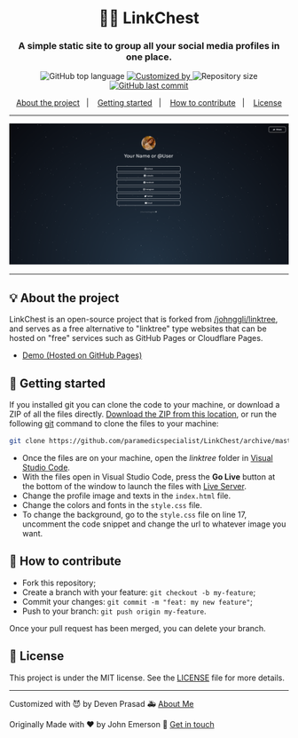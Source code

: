 <h1 align="center">🏴‍☠️ LinkChest </h1>
<h3 align="center">A simple static site to group all your social media profiles in one place.</h3>

<p align="center">
  <img alt="GitHub top language" src="https://img.shields.io/github/languages/top/paramedicspecialist/LinkChest?color=04D361&labelColor=000000">
  
  <a href="https://devenprasad.ca">
    <img alt="Customized by" src="https://img.shields.io/static/v1?label=Modified%20by&message=Deven%20Prasad&color=04D361&labelColor=000000">
  </a>
  
  <img alt="Repository size" src="https://img.shields.io/github/repo-size/paramedicspecialist/LinkChest?color=04D361&labelColor=000000">
  
  <a href="https://github.com/paramedicspecialist/LinkChest/commits/master">
    <img alt="GitHub last commit" src="https://img.shields.io/github/last-commit/paramedicspecialist/LinkChest?color=04D361&labelColor=000000">
  </a>
</p>

<p align="center">
  <a href="#-about-the-project">About the project</a>&nbsp;&nbsp;&nbsp;|&nbsp;&nbsp;&nbsp;
  <a href="#-getting-started">Getting started</a>&nbsp;&nbsp;&nbsp;|&nbsp;&nbsp;&nbsp;
  <a href="#-how-to-contribute">How to contribute</a>&nbsp;&nbsp;&nbsp;|&nbsp;&nbsp;&nbsp;
  <a href="#-license">License</a>
</p>

---

<p align="center">
  <img alt="screenshot" src="screenshot.png">
</p>

---

## 💡 About the project

LinkChest is an open-source project that is forked from [/johnggli/linktree](https://github.com/johnggli/linktree), and serves as a free alternative to "linktree" type websites that can be hosted on "free" services such as GitHub Pages or Cloudflare Pages.
- [Demo (Hosted on GitHub Pages)](https://paramedicspecialist.github.io/LinkChest/)

## 🚀 Getting started

If you installed git you can clone the code to your machine, or download a ZIP of all the files directly.
[Download the ZIP from this location](https://github.com/paramedicspecialist/LinkChest/archive/master.zip), or run the following [git](https://git-scm.com/downloads) command to clone the files to your machine:
```bash
git clone https://github.com/paramedicspecialist/LinkChest/archive/master.zip
```
- Once the files are on your machine, open the _linktree_ folder in [Visual Studio Code](https://code.visualstudio.com/).
- With the files open in Visual Studio Code, press the **Go Live** button at the bottom of the window to launch the files with [Live Server](https://marketplace.visualstudio.com/items?itemName=ritwickdey.LiveServer).
- Change the profile image and texts in the `index.html` file.
- Change the colors and fonts in the `style.css` file.
- To change the background, go to the `style.css` file on line 17, uncomment the code snippet and change the url to whatever image you want.

## 🤔 How to contribute

- Fork this repository;
- Create a branch with your feature: `git checkout -b my-feature`;
- Commit your changes: `git commit -m "feat: my new feature"`;
- Push to your branch: `git push origin my-feature`.

Once your pull request has been merged, you can delete your branch.

## 📝 License

This project is under the MIT license. See the [LICENSE](LICENSE.md) file for more details.

---

Customized with 😈 by Deven Prasad 🚑 [About Me](https://devenprasad.ca)

Originally Made with ❤️ by John Emerson :wave: [Get in touch](https://johnggli.github.io/linktree)
